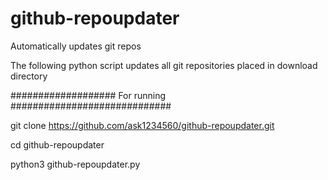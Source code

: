 # github-repoupdater
Automatically updates git repos

The following python script updates all git repositories placed in download directory

################### For running #############################

git clone https://github.com/ask1234560/github-repoupdater.git

cd github-repoupdater

python3 github-repoupdater.py

